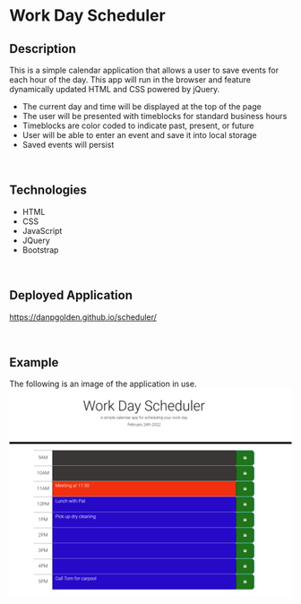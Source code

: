 # Work Day Scheduler

## Description
This is a simple calendar application that allows a user to save events for each hour of the day.  This app will run in the browser and feature dynamically updated HTML and CSS powered by jQuery.
* The current day and time will be displayed at the top of the page
* The user will be presented with timeblocks for standard business hours
* Timeblocks are color coded to indicate past, present, or future
* User will be able to enter an event and save it into local storage
* Saved events will persist
<br>

## Technologies
* HTML
* CSS
* JavaScript
* JQuery
* Bootstrap
<br>

## Deployed Application
https://danpgolden.github.io/scheduler/

<br>

## Example
The following is an image of the application in use.
![Workday Scheduler Example](newschedule.png)
